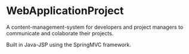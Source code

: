 # WebApplicationProject

A content-management-system for developers and project managers to communicate and colaborate their projects.

Built in Java-JSP using the SpringMVC framework.
